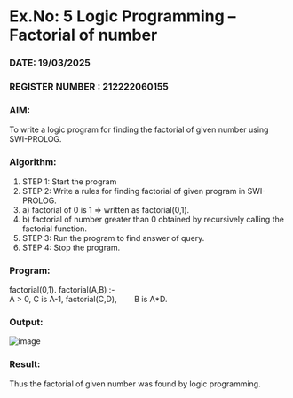 # Ex.No: 5   Logic Programming – Factorial of number   
### DATE: 19/03/2025                                                                          
### REGISTER NUMBER : 212222060155
### AIM: 
To  write  a logic program for finding the factorial of given number using SWI-PROLOG. 
### Algorithm:
1. STEP 1: Start the program
2. STEP 2:  Write a rules for finding factorial of given program in SWI-PROLOG.
3.   a)	factorial of 0 is 1 => written as factorial(0,1).
4.   b)	factorial of number greater than 0 obtained by recursively calling the factorial    function.
5. STEP 3: Run the program  to find answer of  query.
6. STEP 4: Stop the program.

### Program:



   factorial(0,1).
    factorial(A,B) :-  
           A > 0, 
           C is A-1,
           factorial(C,D),
           B is A*D.

### Output:

![image](https://github.com/user-attachments/assets/f45277a3-85b2-4407-9719-054c6bc3f0b8)


### Result:
Thus the factorial of given number was found by logic programming. 
